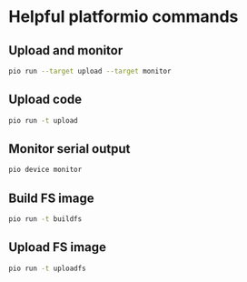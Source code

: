 # Helpful platformio commands

## Upload and monitor
```bash
pio run --target upload --target monitor
```

## Upload code
```bash
pio run -t upload
```

## Monitor serial output
```bash
pio device monitor
```

## Build FS image
```bash
pio run -t buildfs
```

## Upload FS image
```bash
pio run -t uploadfs
```
